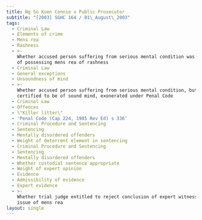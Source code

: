 ```yaml
---
title: Ng So Kuen Connie v Public Prosecutor
subtitle: "[2003] SGHC 164 / 01\_August\_2003"
tags:
  - Criminal Law
  - Elements of crime
  - Mens rea
  - Rashness
  - >-
    Whether accused person suffering from serious mental condition was capable
    of possessing mens rea of rashness
  - Criminal Law
  - General exceptions
  - Unsoundness of mind
  - >-
    Whether accused person suffering from serious mental condition, but
    certified to be of sound mind, exonerated under Penal Code
  - Criminal Law
  - Offences
  - \"Killer litter\"
  - 'Penal Code (Cap 224, 1985 Rev Ed) s 336'
  - Criminal Procedure and Sentencing
  - Sentencing
  - Mentally disordered offenders
  - Weight of deterrent element in sentencing
  - Criminal Procedure and Sentencing
  - Sentencing
  - Mentally disordered offenders
  - Whether custodial sentence appropriate
  - Weight of expert opinion
  - Evidence
  - Admissibility of evidence
  - Expert evidence
  - >-
    Whether trial judge entitled to reject conclusion of expert witnesses on
    issue of mens rea
layout: single
---
```


